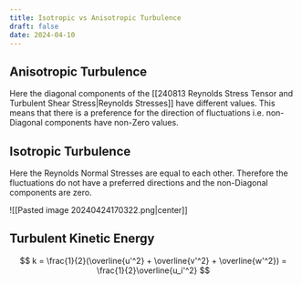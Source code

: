 ```yaml
---
title: Isotropic vs Anisotropic Turbulence
draft: false
date: 2024-04-10
---
```


## Anisotropic Turbulence 
Here the diagonal components of the [[240813 Reynolds Stress Tensor and Turbulent Shear Stress|Reynolds Stresses]] have different values. This means that there is a preference for the direction of fluctuations i.e. non-Diagonal components have non-Zero values. 

## Isotropic Turbulence
Here the Reynolds Normal Stresses are equal to each other. Therefore the fluctuations do not have a preferred directions and the non-Diagonal components are zero. 

![[Pasted image 20240424170322.png|center]]
## Turbulent Kinetic Energy

$$
k = \frac{1}{2}(\overline{u'^2} + \overline{v'^2} + \overline{w'^2}) = \frac{1}{2}\overline{u_i'^2}
$$


